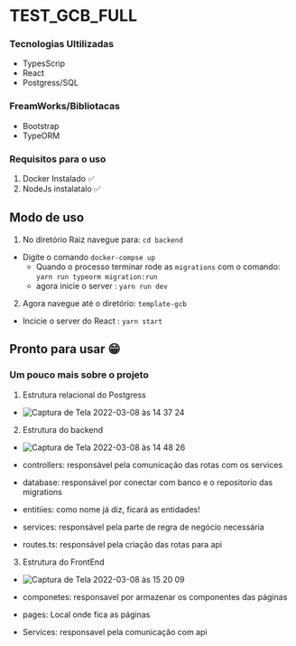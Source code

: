 # TEST_GCB_FULL

### Tecnologias Ultilizadas 
- TypesScrip
- React
- Postgress/SQL
### FreamWorks/Bibliotacas 
- Bootstrap
- TypeORM

### Requisitos para o uso
1. Docker Instalado :white_check_mark:
2. NodeJs instalatalo :white_check_mark:

## Modo de uso
1. No diretório Raiz navegue para: ```cd backend```
  - Digite o comando ```docker-compse up```
    - Quando o processo terminar rode as ```migrations```
    com o comando: ```yarn run typeorm migration:run```
    - agora inicie o server : ```yarn run dev```
2. Agora navegue até o diretório: ```template-gcb``` 
  - Incicie o server do React : ```yarn start```

## Pronto para  usar :grin: 


### Um pouco mais sobre o projeto


1. Estrutura relacional do Postgress

- ![Captura de Tela 2022-03-08 às 14 37 24](https://user-images.githubusercontent.com/48262372/157294229-9e9a0039-3600-4c68-893c-bddcb6c279b3.png)
  
2. Estrutura do backend
- ![Captura de Tela 2022-03-08 às 14 48 26](https://user-images.githubusercontent.com/48262372/157297571-c0215cdb-937d-4b3d-81d9-98ae8d75be46.png)

- controllers: responsável pela comunicação das rotas com os services
- database: responsável por conectar com banco e o repositorio das migrations
- entitiies: como nome já diz, ficará as entidades!
- services: responsável pela parte de regra de negócio necessária
- routes.ts: responsável pela criação das rotas para api

3. Estrutura do FrontEnd
 - ![Captura de Tela 2022-03-08 às 15 20 09](https://user-images.githubusercontent.com/48262372/157301077-0eb2ea06-b4ac-4cd7-a851-01bba8211a75.png)
 
- componetes: responsavel por armazenar os componentes das páginas
- pages: Local onde fica as páginas
- Services: responsavel pela comunicação com api

  

